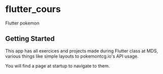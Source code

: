 # flutter_cours

Flutter pokemon 

## Getting Started

This app has all exercices and projects made during Flutter class at MDS, various things like simple layouts to pokemontcg.io's API usage.

You will find a page at startup to navigate to them.


